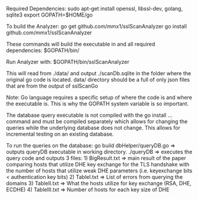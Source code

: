 Required Dependencies: 
sudo apt-get install openssl, libssl-dev, golang, sqlite3
export GOPATH=$HOME/go

To build the Analyzer: 
go get github.com/mmx1/sslScanAnalyzer 
go install github.com/mmx1/sslScanAnalyzer

These commands will build the executable in and all required dependencies: 
$GOPATH/bin/

Run Analyzer with: 
$GOPATH/bin/sslScanAnalyzer

This will read from ./data/ and output ./scanDb.sqlite in the folder where
the original go code is located. data/ directory should be a full of only 
json files that are from the output of sslScanGo

Note: Go language requires a specific setup of where the code is and where
the executable is. This is why the GOPATH system variable is so important.

The database query executable is not compiled with the go install ... command
and must be compiled separately which allows for changing the queries while
the underlying database does not change. This allows for incremental testing 
on an existing database. 

To run the queries on the database:
go build dbHelper/queryDB.go => outputs queryDB executable in working
		directory. 
./queryDB => executes the query code and outputs 3 files:
	1) BigResult.txt => main result of the paper comparing hosts that utilize
			DHE key exchange for the TLS handshake with the number of hosts that
			utilize weak DHE parameters (i.e. keyexchange bits < authentication
			key bits)
	2) TableI.txt => List of errors from querying the domains
	3) TableII.txt => What the hosts utilize for key exchange (RSA, DHE, ECDHE)
	4) TableIII.txt => Number of hosts for each key size of DHE


